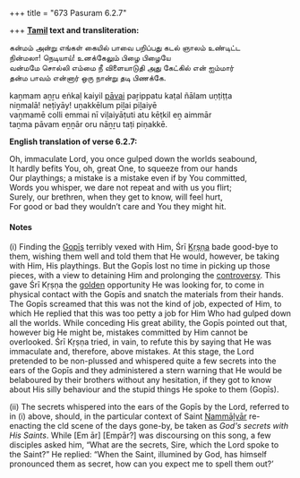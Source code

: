 +++
title = "673 Pasuram 6.2.7"

+++
**[Tamil](/definition/tamil#history "show Tamil definitions") text and transliteration:**

கன்மம் அன்று எங்கள் கையில் பாவை பறிப்பது கடல் ஞாலம் உண்டிட்ட  
நின்மலா! நெடியாய்! உனக்கேலும் பிழை பிழையே  
வன்மமே சொல்லி எம்மை நீ விளையாடுதி அது கேட்கில் என் ஐம்மார்  
தன்ம பாவம் என்னார் ஒரு நான்று தடி பிணக்கே.

kaṉmam aṉṟu eṅkaḷ kaiyil [pāvai](/definition/pavai#history "show pāvai definitions") paṟippatu kaṭal ñālam uṇṭiṭṭa  
niṉmalā! neṭiyāy! uṉakkēlum piḻai piḻaiyē  
vaṉmamē colli emmai nī viḷaiyāṭuti atu kēṭkil eṉ aimmār  
taṉma pāvam eṉṉār oru nāṉṟu taṭi piṇakkē.

**English translation of verse 6.2.7:**

Oh, immaculate Lord, you once gulped down the worlds seabound,  
It hardly befits You, oh, great One, to squeeze from our hands  
Our playthings; a mistake is a mistake even if by You committed,  
Words you whisper, we dare not repeat and with us you flirt;  
Surely, our brethren, when they get to know, will feel hurt,  
For good or bad they wouldn’t care and You they might hit.

#### Notes

\(i\) Finding the [Gopīs](/definition/gopi#vaishnavism "show Gopīs definitions") terribly vexed with Him, Śrī [Kṛṣṇa](/definition/krishna#vaishnavism "show Kṛṣṇa definitions") bade good-bye to them, wishing them well and told them that He would, however, be taking with Him, His playthings. But the Gopīs lost no time in picking up those pieces, with a view to detaining Him and prolonging the [controversy](/definition/controversy#history "show controversy definitions"). This gave Śrī Kṛṣṇa the [golden](/definition/gold#history "show golden definitions") opportunity He was looking for, to come in physical contact with the Gopīs and snatch the materials from their hands. The Gopīs screamed that this was not the kind of job, expected of Him, to which He replied that this was too petty a job for Him Who had gulped down all the worlds. While conceding His great ability, the Gopīs pointed out that, however big He might be, mistakes committed by Him cannot be overlooked. Śrī Kṛṣṇa tried, in vain, to refute this by saying that He was immaculate and, therefore, above mistakes. At this stage, the Lord pretended to be non-plussed and whispered quite a few secrets into the ears of the Gopīs and they administered a stern warning that He would be belaboured by their brothers without any hesitation, if they got to know about His silly behaviour and the stupid things He spoke to them (Gopīs).

\(ii\) The secrets whispered into the ears of the Gopīs by the Lord, referred to in (i) above, should, in the particular context of Saint [Nammāḻvār](/definition/nammalvar#vaishnavism "show Nammāḻvār definitions") re-enacting the cld scene of the days gone-by, be taken as *God's secrets with His Saints*. While [Em ār] [Empār?] was discoursing on this song, a few disciples asked him, “What are the secrets, Sire, which the Lord spoke to the Saint?” He replied: “When the Saint, illumined by God, has himself pronounced them as secret, how can you expect me to spell them out?’


